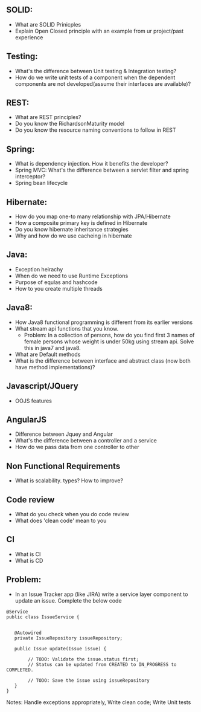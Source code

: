 ## SOLID:
  * What are SOLID Prinicples
  * Explain Open Closed principle with an example from ur project/past experience

## Testing:
  * What's the difference between Unit testing & Integration testing?
  * How do we write unit tests of a component when the dependent components are not developed(assume their interfaces are available)?
  
## REST:
  * What are REST principles?
  * Do you know the RichardsonMaturity model
  * Do you know the resource naming conventions to follow in REST
  
## Spring:
  * What is dependency injection. How it benefits the developer?
  * Spring MVC: What's the difference between a servlet filter and spring interceptor?
  * Spring bean lifecycle
  
## Hibernate:
  * How do you map one-to many relationship with JPA/Hibernate
  * How a composite primary key is defined in Hibernate
  * Do you know hibernate inheritance strategies
  * Why and how do we use cacheing in hibernate
  
## Java:
 * Exception heirachy
 * When do we need to use Runtime Exceptions
 * Purpose of equlas and hashcode
 * How to you create multiple threads
 
## Java8:
 * How Java8 functional programming is different from its earlier versions
 * What stream api functions that you know. 
	- Problem: In a collection of persons, how do you find first 3 names of female persons whose weight is under 50kg using stream api. Solve this in java7 and java8.
 * What are Default methods
 * What is the difference between interface and abstract class (now both have method implementations)?
  
  
## Javascript/JQuery
  * OOJS features
  
## AngularJS
   * Difference between Jquey and Angular
   * What's the difference between a controller and a service
   * How do we pass data from one controller to other

## Non Functional Requirements
  * What is scalability. types? How to improve?
  
## Code review
  * What do you check when you do code review
  * What does 'clean code' mean to you
  
## CI
  * What is CI
  * What is CD
  
## Problem:

* In an Issue Tracker app (like JIRA) write a service layer component to update an issue. Complete the below code
```
@Service
public class IssueService {


   @Autowired
   private IssueRepository issueRepository;
   
   public Issue update(Issue issue) {
		
		// TODO: Validate the issue.status first; 
		// Status can be updated from CREATED to IN_PROGRESS to COMPLETED. 
		
		// TODO: Save the issue using issueRepository
   }
}
```

Notes: Handle exceptions appropriately, Write clean code; Write Unit tests
